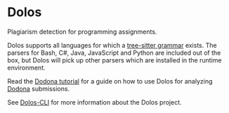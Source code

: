 # Dolos

Plagiarism detection for programming assignments.

Dolos supports all languages for which a [tree-sitter grammar](https://yarnpkg.com/en/packages?q=tree-sitter-) exists.
The parsers for Bash, C#, Java, JavaScript and Python are included out of the box, but Dolos will pick up other parsers which are installed in the runtime environment.

Read the [Dodona tutorial](./Dodona.md) for a guide on how to use Dolos for analyzing [Dodona](https://dodona.ugent.be) submissions.

See [Dolos-CLI](./cli) for more information about the Dolos project.


